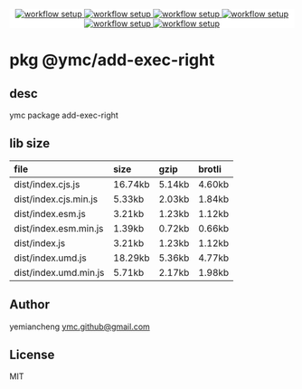 <p align="center" style="background:white;">
<!-- github workflow stat:s -->
<!-- one line and center  -->
  <a href="https://github.com/YMC-GitHub">
    <img alt="workflow setup" src="https://img.shields.io/static/v1?label=pkg&message=done&color=ff69b4&style=flat-square" />
  </a>
  <a href="https://github.com/YMC-GitHub">
    <img alt="workflow setup" src="https://img.shields.io/static/v1?label=cod&message=done&color=ff69b4&style=flat-square" />
  </a>
    <a href="https://github.com/YMC-GitHub">
    <img alt="workflow setup" src="https://img.shields.io/static/v1?label=dep&message=done&color=ff69b4&style=flat-square" />
  </a>
  <a href="https://github.com/YMC-GitHub">
    <img alt="workflow setup" src="https://img.shields.io/static/v1?label=lin&message=passing&color=ff69b4&style=flat-square" />
  </a>
    <a href="https://github.com/YMC-GitHub">
    <img alt="workflow setup" src="https://img.shields.io/static/v1?label=tes&message={tes_state}&color=ff69b4&style=flat-square" />
  </a>
      <a href="https://github.com/YMC-GitHub">
    <img alt="workflow setup" src="https://img.shields.io/static/v1?label=pro&message=done&color=ff69b4&style=flat-square" />
  </a>


  <!-- https://img.shields.io/badge/<LABEL>-<MESSAGE>-<COLOR> -->
  <!-- https://img.shields.io/static/v1?label=<LABEL>&message=<MESSAGE>&color=<COLOR> -->
<!-- github workflow stat:e -->
</p>

# pkg @ymc/add-exec-right

## desc
ymc package add-exec-right

## lib size  
file | size | gzip | brotli
:---- | :---- | :---- | :----
dist/index.cjs.js | 16.74kb | 5.14kb | 4.60kb
dist/index.cjs.min.js | 5.33kb | 2.03kb | 1.84kb
dist/index.esm.js | 3.21kb | 1.23kb | 1.12kb
dist/index.esm.min.js | 1.39kb | 0.72kb | 0.66kb
dist/index.js | 3.21kb | 1.23kb | 1.12kb
dist/index.umd.js | 18.29kb | 5.36kb | 4.77kb
dist/index.umd.min.js | 5.71kb | 2.17kb | 1.98kb

## Author
yemiancheng <ymc.github@gmail.com>

## License
MIT